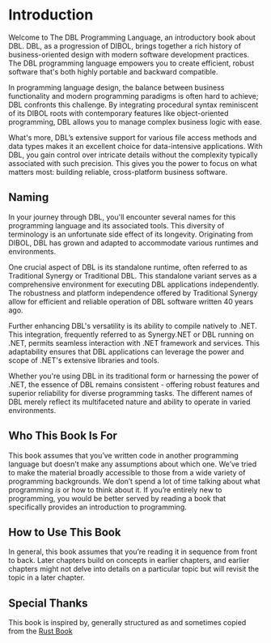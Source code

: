# Introduction

Welcome to The DBL Programming Language, an introductory book about DBL. DBL, as a progression of DIBOL, brings together a rich history of business-oriented design with modern software development practices. The DBL programming language empowers you to create efficient, robust software that's both highly portable and backward compatible.

In programming language design, the balance between business functionality and modern programming paradigms is often hard to achieve; DBL confronts this challenge. By integrating procedural syntax reminiscent of its DIBOL roots with contemporary features like object-oriented programming, DBL allows you to manage complex business logic with ease.

What's more, DBL’s extensive support for various file access methods and data types makes it an excellent choice for data-intensive applications. With DBL, you gain control over intricate details without the complexity typically associated with such precision. This gives you the power to focus on what matters most: building reliable, cross-platform business software.

## Naming
In your journey through DBL, you'll encounter several names for this programming language and its associated tools. This diversity of terminology is an unfortunate side effect of its longevity. Originating from DIBOL, DBL has grown and adapted to accommodate various runtimes and environments.

One crucial aspect of DBL is its standalone runtime, often referred to as Traditional Synergy or Traditional DBL. This standalone variant serves as a comprehensive environment for executing DBL applications independently. The robustness and platform independence offered by Traditional Synergy allow for efficient and reliable operation of DBL software written 40 years ago.

Further enhancing DBL's versatility is its ability to compile natively to .NET. This integration, frequently referred to as Synergy.NET or DBL running on .NET, permits seamless interaction with .NET framework and services. This adaptability ensures that DBL applications can leverage the power and scope of .NET's extensive libraries and tools.

Whether you're using DBL in its traditional form or harnessing the power of .NET, the essence of DBL remains consistent - offering robust features and superior reliability for diverse programming tasks. The different names of DBL merely reflect its multifaceted nature and ability to operate in varied environments.

## Who This Book Is For

This book assumes that you’ve written code in another programming language but
doesn’t make any assumptions about which one. We’ve tried to make the material
broadly accessible to those from a wide variety of programming backgrounds. We
don’t spend a lot of time talking about what programming *is* or how to think
about it. If you’re entirely new to programming, you would be better served by
reading a book that specifically provides an introduction to programming.

## How to Use This Book

In general, this book assumes that you’re reading it in sequence from front to
back. Later chapters build on concepts in earlier chapters, and earlier
chapters might not delve into details on a particular topic but will revisit
the topic in a later chapter.

## Special Thanks

This book is inspired by, generally structured as and sometimes copied from the [Rust Book](https://github.com/rust-lang/book)
